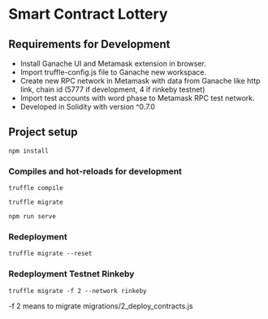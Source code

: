 # Smart Contract Lottery

## Requirements for Development
- Install Ganache UI and Metamask extension in browser.
- Import truffle-config.js file to Ganache new workspace.
- Create new RPC network in Metamask with data from Ganache like http link, chain id (5777 if development, 4 if rinkeby testnet)
- Import test accounts with word phase to Metamask RPC test network.
- Developed in Solidity with version ^0.7.0
## Project setup
```
npm install
```

### Compiles and hot-reloads for development
```
truffle compile
```

```
truffle migrate
```

```
npm run serve
```

### Redeployment
```
truffle migrate --reset
```

### Redeployment Testnet Rinkeby
```
truffle migrate -f 2 --network rinkeby
```

-f 2 means to migrate migrations/2_deploy_contracts.js



